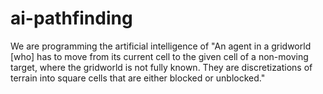 # ai-pathfinding
We are programming the artificial intelligence of "An agent in a gridworld [who] has to move from its current cell to the given cell of a non-moving target, where the gridworld is not fully known. They are discretizations of terrain into square cells that are either blocked or unblocked."
